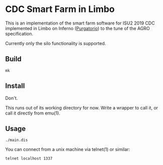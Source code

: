 # CDC Smart Farm in Limbo

This is an implementation of the smart farm software for ISU2 2019 CDC implemented in Limbo on Inferno ([Purgatorio](http://code.9front.org/hg/purgatorio/)) to the tune of the AGRO specification. 

Currently only the silo functionality is supported. 

## Build

	mk

## Install

Don't. 

This runs out of its working directory for now. Write a wrapper to call it, or call it directly from emu(1). 

## Usage

	./main.dis

You can connect from a unix machine via telnet(1) or similar:

	telnet localhost 1337
